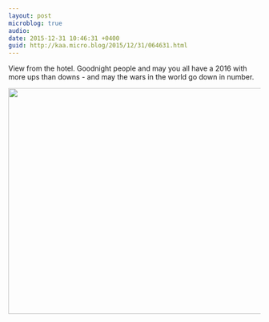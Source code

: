 ```yaml
---
layout: post
microblog: true
audio: 
date: 2015-12-31 10:46:31 +0400
guid: http://kaa.micro.blog/2015/12/31/064631.html
---
```

View from the hotel. Goodnight people and may you all have a 2016 with more ups than downs - and may the wars in the world go down in number.

<img src="http://www.kaa.bz/uploads/2018/608705e147.jpg" width="600" height="450" />
